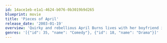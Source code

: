 ```yaml
---
id: 14ace1eb-e1a1-4624-b076-0b3019b9d265
blueprint: movie
title: 'Pieces of April'
release_date: '2003-01-19'
overview: 'Quirky and rebellious April Burns lives with her boyfriend in a low-rent New York City apartment miles away from her emotionally distant family. But when she discovers that her mother has a fatal form of breast cancer, she invites the clan to her place for Thanksgiving. While her father struggles to drive her family into the city, April -- an inexperienced cook -- runs into kitchen trouble and must ask a neighbor for help.'
genres: '[{"id": 35, "name": "Comedy"}, {"id": 18, "name": "Drama"}]'
---
```

